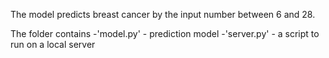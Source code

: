 The model predicts breast cancer by the input number between 6 and 28.

The folder contains
-'model.py' - prediction model
-'server.py' - a script to run on a local server

